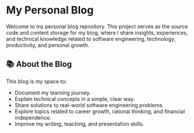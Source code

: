 # My Personal Blog

Welcome to my personal blog repository. This project serves as the source code and content storage for my blog, where I share insights, experiences, and technical knowledge related to software engineering, technology, productivity, and personal growth.

## 📚 About the Blog

This blog is my space to:

- Document my learning journey.
- Explain technical concepts in a simple, clear way.
- Share solutions to real-world software engineering problems.
- Explore topics related to career growth, rational thinking, and financial independence.
- Improve my writing, teaching, and presentation skills.
